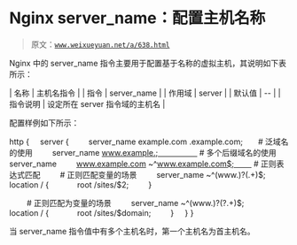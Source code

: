 # Nginx server_name：配置主机名称

> 原文：[`www.weixueyuan.net/a/638.html`](http://www.weixueyuan.net/a/638.html)

Nginx 中的 server_name 指令主要用于配置基于名称的虚拟主机，其说明如下表所示：

| 名称 | 主机名指令 |
| 指令 | server_name |
| 作用域 | server |
| 默认值 | -- |
| 指令说明 | 设定所在 server 指令域的主机名 |

配置样例如下所示：

http {
    server {
        server_name example.com .example.com;       # 泛域名的使用
        server_name www.example.;                   # 多个后缀域名的使用 server_name
        www.example.com ~^www.example.com$;         # 正则表达式匹配
        # 正则匹配变量的场景
        server_name ~^(www\.)?(.+)$;
        location / {
            root /sites/$2;
        }

        # 正则匹配为变量的场景
        server_name ~^(www\.)?(?<domain>.+)$;
        location / {
            root /sites/$domain;
        }
    }
}

当 server_name 指令值中有多个主机名时，第一个主机名为首主机名。
